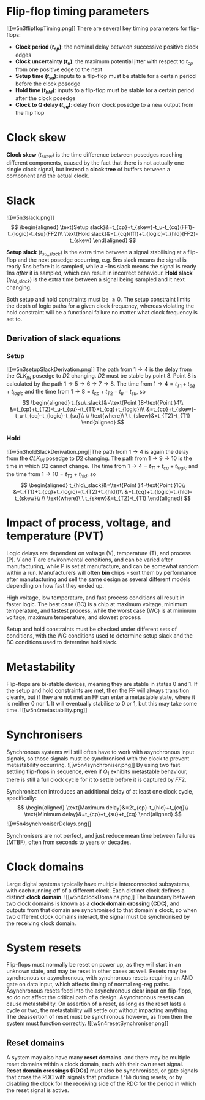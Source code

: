 # Flip-flop timing parameters
![[w5n3flipflopTiming.png]]
There are several key timing parameters for flip-flops:
- **Clock period ($t_{cp}$)**: the nominal delay between successive positive clock edges
- **Clock uncertainty ($t_u$)**: the maximum potential jitter with respect to $t_{cp}$ from one positive edge to the next
- **Setup time ($t_{su}$)**: inputs to a flip-flop must be stable for a certain period before the clock posedge
- **Hold time ($t_{hld}$)**: inputs to a flip-flop must be stable for a certain period after the clock posedge
- **Clock to Q delay ($t_{cq}$)**: delay from clock posedge to a new output from the flip flop
# Clock skew
**Clock skew** ($t_{skew}$) is the time difference between posedges reaching different components, caused by the fact that there is not actually one single clock signal, but instead a **clock tree** of buffers between a component and the actual clock.
# Slack
![[w5n3slack.png]]
$$
\begin{aligned}
\text{Setup slack}&=t_{cp}+t_{skew}-t_u-t_{cq}(FF1)-t_{logic}-t_{su}(FF2)\\
\text{Hold slack}&=t_{cq}(ff1)+t_{logic}-t_{hld}(FF2)-t_{skew}
\end{aligned}
$$

**Setup slack** ($t_{su\_slack}$) is the extra time between a signal stabilising at a flip-flop and the next posedge occurring, e.g. 5ns slack means the signal is ready 5ns before it is sampled, while a -1ns slack means the signal is ready 1ns *after* it is sampled, which can result in incorrect behaviour.
**Hold slack** ($t_{hld\_slack}$) is the extra time between a signal being sampled and it next changing.

Both setup and hold constraints must be $\geq0$. The setup constraint limits the depth of logic paths for a given clock frequency, whereas violating the hold constraint will be a functional failure no matter what clock frequency is set to.
## Derivation of slack equations
### Setup
![[w5n3setupSlackDerivation.png]]
The path from $1\rightarrow4$ is the delay from the $CLK_{IN}$ posedge to $D2$ changing. $D2$ must be stable by point $8$. Point $8$ is calculated by the path $1\rightarrow5\rightarrow6\rightarrow7\rightarrow8$. The time from $1\rightarrow4=t_{T1}+t_{cq}+t_{logic}$ and the time from $1\rightarrow8=t_{cp}+t_{T2}-t_u-t_{su}$, so 
$$
\begin{aligned}
t_{su\_slack}&=\text{Point }8-\text{Point }4\\
&=t_{cp}+t_{T2}-t_u-t_{su}-(t_{T1}+t_{cq}+t_{logic})\\
&=t_{cp}+t_{skew}-t_u-t_{cq}-t_{logic}-t_{su}\\
\\
\text{where}\ \ t_{skew}&=t_{T2}-t_{T1}
\end{aligned}
$$
### Hold
![[w5n3holdSlackDerivation.png]]The path from $1\rightarrow4$ is again the delay from the $CLK_{IN}$ posedge to $D2$ changing. The path from $1\rightarrow9\rightarrow10$ is the time in which $D2$ cannot change. The time from $1\rightarrow4=t_{T1}+t_{cq}+t_{logic}$ and the time from $1\rightarrow10=t_{T2}+t_{hld}$, so
$$
\begin{aligned}
t_{hld\_slack}&=\text{Point }4-\text{Point }10\\
&=t_{T1}+t_{cq}+t_{logic}-(t_{T2}+t_{hld})\\
&=t_{cq}+t_{logic}-t_{hld}-t_{skew}\\
\\
\text{where}\ \ t_{skew}&=t_{T2}-t_{T1}
\end{aligned}
$$
# Impact of process, voltage, and temperature (PVT)
Logic delays are dependent on voltage (V), temperature (T), and process (P). V and T are environmental conditions, and can be varied after manufacturing, while P is set at manufacture, and can be somewhat random within a run. Manufacturers will often **bin** chips - sort them by performance after manufacturing and sell the same design as several different models depending on how fast they ended up.

High voltage, low temperature, and fast process conditions all result in faster logic. The best case (BC) is a chip at maximum voltage, minimum temperature, and fastest process, while the worst case (WC) is at minimum voltage, maximum temperature, and slowest process.

Setup and hold constraints must be checked under different sets of conditions, with the WC conditions used to determine setup slack and the BC conditions used to determine hold slack.
# Metastability
Flip-flops are bi-stable devices, meaning they are stable in states 0 and 1. If the setup and hold constraints are met, then the FF will always transition cleanly, but if they are not met an FF can enter a metastable state, where it is neither 0 nor 1. It will eventually stabilise to 0 or 1, but this may take some time.
![[w5n4metastability.png]]
# Synchronisers
Synchronous systems will still often have to work with asynchronous input signals, so those signals must be synchronised with the clock to prevent metastability occurring.
![[w5n4synchroniser.png]]
By using two fast settling flip-flops in sequence, even if $Q_1$ exhibits metastable behaviour, there is still a full clock cycle for it to settle before it is captured by $FF2$.

Synchronisation introduces an additional delay of at least one clock cycle, specifically:
$$
\begin{aligned}
\text{Maximum delay}&=2t_{cp}-t_{hld}+t_{cq}\\
\text{Minimum delay}&=t_{cp}+t_{su}+t_{cq}
\end{aligned}
$$
![[w5n4synchroniserDelays.png]]

Synchronisers are not perfect, and just reduce mean time between failures (MTBF), often from seconds to years or decades.
# Clock domains
Large digital systems typically have multiple interconnected subsystems, with each running off of a different clock. Each distinct clock defines a distinct **clock domain**.
![[w5n4clockDomains.png]]
The boundary between two clock domains is known as a **clock domain crossing (CDC)**, and outputs from that domain are synchronised to that domain's clock, so when two different clock domains interact, the signal must be synchronised by the receiving clock domain.
# System resets
Flip-flops must normally be reset on power up, as they will start in an unknown state, and may be reset in other cases as well. Resets may be synchronous or asynchronous, with synchronous resets requiring an AND gate on data input, which affects timing of normal reg-reg paths. Asynchronous resets feed into the asynchronous clear input on flip-flops, so do not affect the critical path of a design.
Asynchronous resets can cause metastability. On assertion of a reset, as long as the reset lasts a cycle or two, the metastability will settle out without impacting anything. The deassertion of reset must be synchronous however, as from then the system must function correctly.
![[w5n4resetSynchroniser.png]]
## Reset domains
A system may also have many **reset domains**. and there may be multiple reset domains within a clock domain, each with their own reset signal. **Reset domain crossings (RDCs)** must also be synchronised, or gate signals that cross the RDC with signals that produce `1'b0` during resets, or by disabling the clock for the receiving side of the RDC for the period in which the reset signal is active.